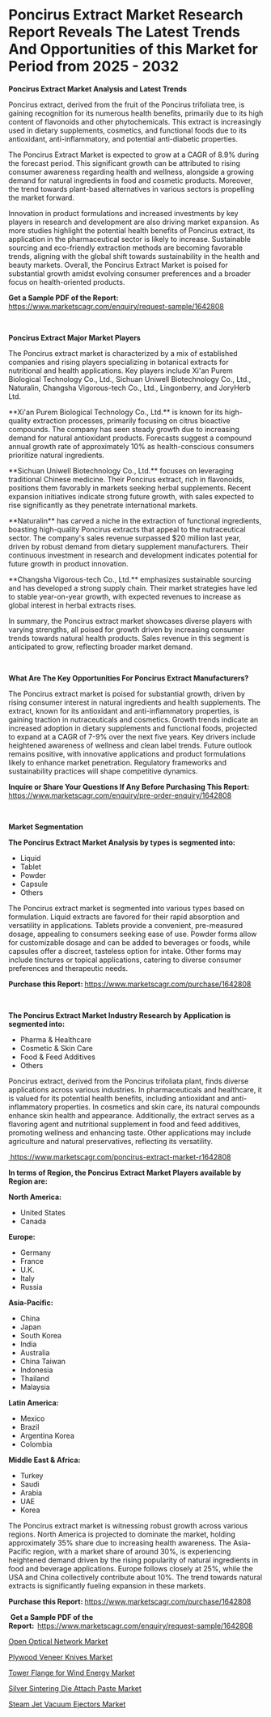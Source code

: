 <p><h1>Poncirus Extract Market Research Report Reveals The Latest Trends And Opportunities of this Market for Period from 2025 - 2032</h1></p><p><strong>Poncirus Extract Market Analysis and Latest Trends</strong></p>
<p><p>Poncirus extract, derived from the fruit of the Poncirus trifoliata tree, is gaining recognition for its numerous health benefits, primarily due to its high content of flavonoids and other phytochemicals. This extract is increasingly used in dietary supplements, cosmetics, and functional foods due to its antioxidant, anti-inflammatory, and potential anti-diabetic properties.</p><p>The Poncirus Extract Market is expected to grow at a CAGR of 8.9% during the forecast period. This significant growth can be attributed to rising consumer awareness regarding health and wellness, alongside a growing demand for natural ingredients in food and cosmetic products. Moreover, the trend towards plant-based alternatives in various sectors is propelling the market forward. </p><p>Innovation in product formulations and increased investments by key players in research and development are also driving market expansion. As more studies highlight the potential health benefits of Poncirus extract, its application in the pharmaceutical sector is likely to increase. Sustainable sourcing and eco-friendly extraction methods are becoming favorable trends, aligning with the global shift towards sustainability in the health and beauty markets. Overall, the Poncirus Extract Market is poised for substantial growth amidst evolving consumer preferences and a broader focus on health-oriented products.</p></p>
<p><strong>Get a Sample PDF of the Report:&nbsp;</strong> <a href="https://www.marketscagr.com/enquiry/request-sample/1642808?utm_campaign=1868&utm_medium=2&utm_source=Github&utm_content=ia&utm_term=28032025&utm_id=poncirus-extract">https://www.marketscagr.com/enquiry/request-sample/1642808</a></p>
<p>&nbsp;</p>
<p><strong>Poncirus Extract Major Market Players</strong></p>
<p><p>The Poncirus extract market is characterized by a mix of established companies and rising players specializing in botanical extracts for nutritional and health applications. Key players include Xi'an Purem Biological Technology Co., Ltd., Sichuan Uniwell Biotechnology Co., Ltd., Naturalin, Changsha Vigorous-tech Co., Ltd., Lingonberry, and JoryHerb Ltd.</p><p>**Xi'an Purem Biological Technology Co., Ltd.** is known for its high-quality extraction processes, primarily focusing on citrus bioactive compounds. The company has seen steady growth due to increasing demand for natural antioxidant products. Forecasts suggest a compound annual growth rate of approximately 10% as health-conscious consumers prioritize natural ingredients.</p><p>**Sichuan Uniwell Biotechnology Co., Ltd.** focuses on leveraging traditional Chinese medicine. Their Poncirus extract, rich in flavonoids, positions them favorably in markets seeking herbal supplements. Recent expansion initiatives indicate strong future growth, with sales expected to rise significantly as they penetrate international markets.</p><p>**Naturalin** has carved a niche in the extraction of functional ingredients, boasting high-quality Poncirus extracts that appeal to the nutraceutical sector. The company's sales revenue surpassed $20 million last year, driven by robust demand from dietary supplement manufacturers. Their continuous investment in research and development indicates potential for future growth in product innovation.</p><p>**Changsha Vigorous-tech Co., Ltd.** emphasizes sustainable sourcing and has developed a strong supply chain. Their market strategies have led to stable year-on-year growth, with expected revenues to increase as global interest in herbal extracts rises.</p><p>In summary, the Poncirus extract market showcases diverse players with varying strengths, all poised for growth driven by increasing consumer trends towards natural health products. Sales revenue in this segment is anticipated to grow, reflecting broader market demand.</p></p>
<p>&nbsp;</p>
<p><strong>What Are The Key Opportunities For Poncirus Extract Manufacturers?</strong></p>
<p><p>The Poncirus extract market is poised for substantial growth, driven by rising consumer interest in natural ingredients and health supplements. The extract, known for its antioxidant and anti-inflammatory properties, is gaining traction in nutraceuticals and cosmetics. Growth trends indicate an increased adoption in dietary supplements and functional foods, projected to expand at a CAGR of 7-9% over the next five years. Key drivers include heightened awareness of wellness and clean label trends. Future outlook remains positive, with innovative applications and product formulations likely to enhance market penetration. Regulatory frameworks and sustainability practices will shape competitive dynamics.</p></p>
<p><strong>Inquire or Share Your Questions If Any Before Purchasing This Report:</strong> <a href="https://www.marketscagr.com/enquiry/pre-order-enquiry/1642808?utm_campaign=1868&utm_medium=2&utm_source=Github&utm_content=ia&utm_term=28032025&utm_id=poncirus-extract">https://www.marketscagr.com/enquiry/pre-order-enquiry/1642808</a></p>
<p>&nbsp;</p>
<p><strong>Market Segmentation</strong></p>
<p><strong>The Poncirus Extract Market Analysis by types is segmented into:</strong></p>
<p><ul><li>Liquid</li><li>Tablet</li><li>Powder</li><li>Capsule</li><li>Others</li></ul></p>
<p><p>The Poncirus extract market is segmented into various types based on formulation. Liquid extracts are favored for their rapid absorption and versatility in applications. Tablets provide a convenient, pre-measured dosage, appealing to consumers seeking ease of use. Powder forms allow for customizable dosage and can be added to beverages or foods, while capsules offer a discreet, tasteless option for intake. Other forms may include tinctures or topical applications, catering to diverse consumer preferences and therapeutic needs.</p></p>
<p><strong>Purchase this Report:&nbsp;</strong><a href="https://www.marketscagr.com/purchase/1642808?utm_campaign=1868&utm_medium=2&utm_source=Github&utm_content=ia&utm_term=28032025&utm_id=poncirus-extract">https://www.marketscagr.com/purchase/1642808</a></p>
<p>&nbsp;</p>
<p><strong>The Poncirus Extract Market Industry Research by Application is segmented into:</strong></p>
<p><ul><li>Pharma & Healthcare</li><li>Cosmetic & Skin Care</li><li>Food & Feed Additives</li><li>Others</li></ul></p>
<p><p>Poncirus extract, derived from the Poncirus trifoliata plant, finds diverse applications across various industries. In pharmaceuticals and healthcare, it is valued for its potential health benefits, including antioxidant and anti-inflammatory properties. In cosmetics and skin care, its natural compounds enhance skin health and appearance. Additionally, the extract serves as a flavoring agent and nutritional supplement in food and feed additives, promoting wellness and enhancing taste. Other applications may include agriculture and natural preservatives, reflecting its versatility.</p></p>
<p><a href="https://www.marketscagr.com/poncirus-extract-market-r1642808?utm_campaign=1868&utm_medium=2&utm_source=Github&utm_content=ia&utm_term=28032025&utm_id=poncirus-extract">&nbsp;https://www.marketscagr.com/poncirus-extract-market-r1642808</a></p>
<p><strong>In terms of Region, the Poncirus Extract Market Players available by Region are:</strong></p>
<p>
    <p> <strong> North America: </strong>
        <ul>
            <li>United States</li>
            <li>Canada</li>
        </ul>
        </p> 
    <p> <strong> Europe: </strong>
        <ul>
            <li>Germany</li>
            <li>France</li>
            <li>U.K.</li>
            <li>Italy</li>
            <li>Russia</li>
        </ul>
        </p> 
    <p> <strong> Asia-Pacific: </strong>
        <ul>
            <li>China</li>
            <li>Japan</li>
            <li>South Korea</li>
            <li>India</li>
            <li>Australia</li>
            <li>China Taiwan</li>
            <li>Indonesia</li>
            <li>Thailand</li>
            <li>Malaysia</li>
        </ul>
        </p> 
    <p> <strong> Latin America: </strong>
        <ul>
            <li>Mexico</li>
            <li>Brazil</li>
            <li>Argentina Korea</li>
            <li>Colombia</li>
        </ul>
        </p> 
    <p> <strong> Middle East & Africa: </strong>
        <ul>
            <li>Turkey</li>
            <li>Saudi</li>
            <li>Arabia</li>
            <li>UAE</li>
            <li>Korea</li>
        </ul>
    </p>
    </p>
<p><p>The Poncirus extract market is witnessing robust growth across various regions. North America is projected to dominate the market, holding approximately 35% share due to increasing health awareness. The Asia-Pacific region, with a market share of around 30%, is experiencing heightened demand driven by the rising popularity of natural ingredients in food and beverage applications. Europe follows closely at 25%, while the USA and China collectively contribute about 10%. The trend towards natural extracts is significantly fueling expansion in these markets.</p></p>
<p><strong>Purchase this Report: </strong><a href="https://www.marketscagr.com/purchase/1642808?utm_campaign=1868&utm_medium=2&utm_source=Github&utm_content=ia&utm_term=28032025&utm_id=poncirus-extract">https://www.marketscagr.com/purchase/1642808</a></p>
<p>&nbsp;<strong>Get a Sample PDF of the Report:&nbsp;&nbsp;</strong><a href="https://www.marketscagr.com/enquiry/request-sample/1642808?utm_campaign=1868&utm_medium=2&utm_source=Github&utm_content=ia&utm_term=28032025&utm_id=poncirus-extract">https://www.marketscagr.com/enquiry/request-sample/1642808</a></p>
<p><strong></strong></p>
<p><p><a href="https://github.com/suebabuhai/Market-Research-Report-List-1/blob/main/open-optical-network-market.md?utm_campaign=1868&utm_medium=2&utm_source=Github&utm_content=ia&utm_term=28032025&utm_id=poncirus-extract">Open Optical Network Market</a></p><p><a href="https://github.com/goliareanoyh/Market-Research-Report-List-1/blob/main/plywood-veneer-knives-market.md?utm_campaign=1868&utm_medium=2&utm_source=Github&utm_content=ia&utm_term=28032025&utm_id=poncirus-extract">Plywood Veneer Knives Market</a></p><p><a href="https://github.com/naanaafranxu/Market-Research-Report-List-1/blob/main/tower-flange-for-wind-energy-market.md?utm_campaign=1868&utm_medium=2&utm_source=Github&utm_content=ia&utm_term=28032025&utm_id=poncirus-extract">Tower Flange for Wind Energy Market</a></p><p><a href="https://github.com/nyanikumchu/Market-Research-Report-List-1/blob/main/silver-sintering-die-attach-paste-market.md?utm_campaign=1868&utm_medium=2&utm_source=Github&utm_content=ia&utm_term=28032025&utm_id=poncirus-extract">Silver Sintering Die Attach Paste Market</a></p><p><a href="https://github.com/knazsdadeyvw/Market-Research-Report-List-1/blob/main/steam-jet-vacuum-ejectors-market.md?utm_campaign=1868&utm_medium=2&utm_source=Github&utm_content=ia&utm_term=28032025&utm_id=poncirus-extract">Steam Jet Vacuum Ejectors Market</a></p></p>